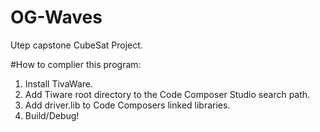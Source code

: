 # OG-Waves
Utep capstone CubeSat Project.
 
#How to complier this program:
 1. Install TivaWare.
 2. Add Tiware root directory to the Code Composer Studio search path.
 3. Add driver.lib to Code Composers linked libraries. 
 4. Build/Debug!